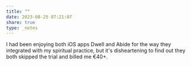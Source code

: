 ```yaml
---
title: ""
date: 2023-08-25 07:21:07
share: true
type: _notes
---
```

I had been enjoying both iOS apps Dwell and Abide for the way they integrated with my spiritual practice, but it's disheartening to find out they both skipped the trial and billed me €40+.
